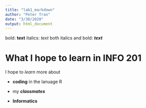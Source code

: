 ```yaml
---
title: "lab1_markdown"
author: "Peter Tran"
date: "3/30/2020"
output: html_document
---
```

bold: **text**
italics: *text*
both italics and bold: ***text***

# What I hope to learn in INFO 201

I hope to *learn* more about

*  **coding** in the lanuage R

*  my ***classmates***

* **Informatics**